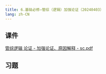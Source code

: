```yaml
---
title: 6.基础必修—管综（逻辑）加强论证（20240403）
lang: zh-CN
---
```



## 课件
[管综逻辑 论证 - 加强论证、原因解释 - sc.pdf](..%2F..%2Fpublic%2Flogic%2F2.%E9%80%BB%E8%BE%91-%E6%AD%A3%E5%BC%8F%E8%AF%BE%2F6.%E5%9F%BA%E7%A1%80%E5%BF%85%E4%BF%AE%E2%80%94%E7%AE%A1%E7%BB%BC%EF%BC%88%E9%80%BB%E8%BE%91%EF%BC%89%E5%8A%A0%E5%BC%BA%E8%AE%BA%E8%AF%81%EF%BC%8820240403%EF%BC%89%2F%E7%AE%A1%E7%BB%BC%E9%80%BB%E8%BE%91%20%E8%AE%BA%E8%AF%81%20-%20%E5%8A%A0%E5%BC%BA%E8%AE%BA%E8%AF%81%E3%80%81%E5%8E%9F%E5%9B%A0%E8%A7%A3%E9%87%8A%20-%20sc.pdf)
## 习题
```



```



